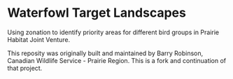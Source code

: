 # Waterfowl Target Landscapes
Using zonation to identify priority areas for different bird groups in Prairie Habitat Joint Venture. 

This reposity was originally built and maintained by Barry Robinson, Canadian Wildlife Service - Prairie Region. This is a fork and continuation of that project.
